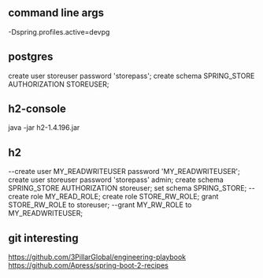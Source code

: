 ## command line args

-Dspring.profiles.active=devpg

## postgres

create user storeuser password 'storepass';
create schema SPRING_STORE AUTHORIZATION STOREUSER;

## h2-console

java -jar h2-1.4.196.jar

## h2

--create user MY_READWRITEUSER password 'MY_READWRITEUSER';
create user storeuser password 'storepass' admin;
create schema SPRING_STORE AUTHORIZATION storeuser;
set schema SPRING_STORE;
--create role MY_READ_ROLE;
create role STORE_RW_ROLE;
grant STORE_RW_ROLE to storeuser;
--grant MY_RW_ROLE to MY_READWRITEUSER;

## git interesting

https://github.com/3PillarGlobal/engineering-playbook
https://github.com/Apress/spring-boot-2-recipes
